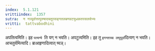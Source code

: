 ```yaml
---
index:  5.1.121
vrittiindex:  1357
sutra:  न नञ्पूर्वात्तत्पुरुषादचतुरसङ्गतलबणवटयुधकतरसलसेभ्यः
vritti:  tattvabodhini 
---
```


अपतित्वमिति। इह `पत्यन्ये `ति यग् न भवति। अपटुत्वमिति। इह तु `इगन्ताच्च लघुपूर्वा`दित्यण् न भवति। आचतुर्यमित्यादि। ब्राआहृणादित्वात् ष्यञ्।

